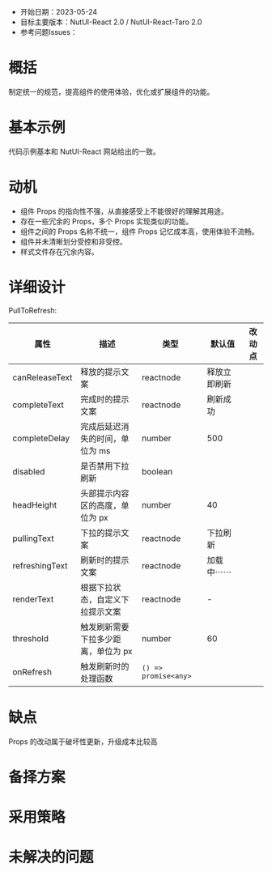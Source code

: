 - 开始日期：2023-05-24
- 目标主要版本：NutUI-React 2.0 / NutUI-React-Taro 2.0
- 参考问题Issues：

# 概括

制定统一的规范，提高组件的使用体验，优化或扩展组件的功能。


# 基本示例

代码示例基本和 NutUI-React 网站给出的一致。


# 动机

- 组件 Props 的指向性不强，从直接感受上不能很好的理解其用途。
- 存在一些冗余的 Props，多个 Props 实现类似的功能。
- 组件之间的 Props 名称不统一，组件 Props 记忆成本高，使用体验不流畅。
- 组件并未清晰划分受控和非受控。
- 样式文件存在冗余内容。


# 详细设计


PullToRefresh:

| 属性 | 描述 | 类型 | 默认值 | 改动点 |
| --- | --- | --- | --- | --- |
| canReleaseText | 释放的提示文案 | reactnode | 释放立即刷新 |  |
| completeText | 完成时的提示文案 | reactnode | 刷新成功 |  |
| completeDelay | 完成后延迟消失的时间，单位为 ms | number | 500 |  |
| disabled | 是否禁用下拉刷新 | boolean |  |  |
| headHeight | 头部提示内容区的高度，单位为 px | number | 40 |  |
| pullingText | 下拉的提示文案 | reactnode | 下拉刷新 |  |
| refreshingText | 刷新时的提示文案 | reactnode | 加载中⋯⋯ |  |
| renderText | 根据下拉状态，自定义下拉提示文案 | reactnode | - |  |
| threshold | 触发刷新需要下拉多少距离，单位为 px | number | 60 |  |
| onRefresh | 触发刷新时的处理函数 | `() => promise<any>` |  |  |


# 缺点

Props 的改动属于破坏性更新，升级成本比较高

# 备择方案


# 采用策略


# 未解决的问题

